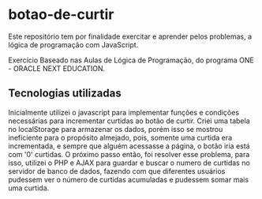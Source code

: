 # botao-de-curtir
 Este repositório tem por finalidade exercitar e aprender pelos problemas, a lógica de programação com JavaScript. 

 Exercício Baseado nas Aulas de Lógica de Programação, do programa ONE - ORACLE  NEXT EDUCATION.

 ## Tecnologias utilizadas
 Inicialmente utilizei o javascript para implementar funções e condições necessárias para incrementar curtidas ao botão de curtir. Criei uma tabela no localStorage para armazenar os dados, porém isso se mostrou ineficiente para o propósito almejado, pois, somente uma curtida era incrementada, e sempre que alguém acessasse a página, o botão iria está com '0' curtidas. O próximo passo então, foi resolver esse problema, para isso, utilizei o PHP e AJAX para guardar e buscar o numero de curtidas no servidor de banco de dados, fazendo com que diferentes usuários pudessem ver o número de curtidas acumuladas e pudessem somar mais uma curtida.
 
